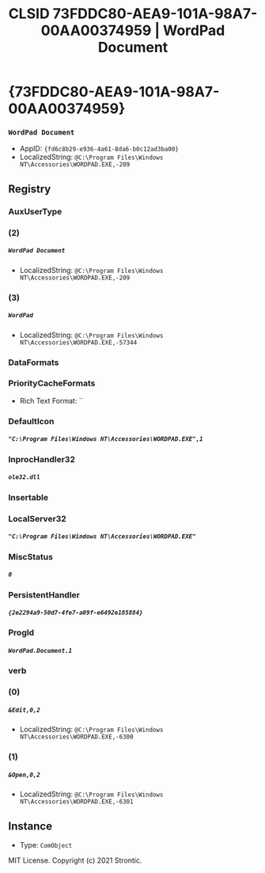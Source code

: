 ﻿---
title: "CLSID 73FDDC80-AEA9-101A-98A7-00AA00374959 | WordPad Document"
excerpt: What is COM-Object CLSID 73FDDC80-AEA9-101A-98A7-00AA00374959?
---

# {73FDDC80-AEA9-101A-98A7-00AA00374959}

### `WordPad Document`
* AppID: `{fd6c8b29-e936-4a61-8da6-b0c12ad3ba00}`
* LocalizedString: `@C:\Program Files\Windows NT\Accessories\WORDPAD.EXE,-209`

## Registry


### AuxUserType


### (2)

##### `WordPad Document`
* LocalizedString: `@C:\Program Files\Windows NT\Accessories\WORDPAD.EXE,-209`

### (3)

##### `WordPad`
* LocalizedString: `@C:\Program Files\Windows NT\Accessories\WORDPAD.EXE,-57344`

### DataFormats


### PriorityCacheFormats

* Rich Text Format: ``

### DefaultIcon

##### `"C:\Program Files\Windows NT\Accessories\WORDPAD.EXE",1`

### InprocHandler32

##### `ole32.dll`

### Insertable


### LocalServer32

##### `"C:\Program Files\Windows NT\Accessories\WORDPAD.EXE"`

### MiscStatus

##### `0`

### PersistentHandler

##### `{2e2294a9-50d7-4fe7-a09f-e6492e185884}`

### ProgId

##### `WordPad.Document.1`

### verb


### (0)

##### `&Edit,0,2`
* LocalizedString: `@C:\Program Files\Windows NT\Accessories\WORDPAD.EXE,-6300`

### (1)

##### `&Open,0,2`
* LocalizedString: `@C:\Program Files\Windows NT\Accessories\WORDPAD.EXE,-6301`

## Instance

* Type: `ComObject`

MIT License. Copyright (c) 2021 Strontic.


